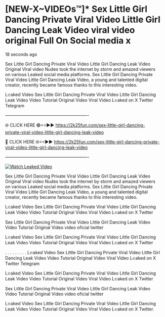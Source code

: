 # [NEW-X~VIDEOs™]* Sex Little Girl Dancing Private Viral Video Little Girl Dancing Leak Video viral video original Full On Social media x

18 seconds ago

Sex Little Girl Dancing Private Viral Video Little Girl Dancing Leak Video Original Viral video Nudes took the internet by storm and amazed viewers on various Leaked social media platforms. Sex Little Girl Dancing Private Viral Video Little Girl Dancing Leak Video, a young and talented digital creator, recently became famous thanks to this interesting video.

L𝚎aked Video Sex Little Girl Dancing Private Viral Video Little Girl Dancing Leak Video Video Tutorial Original Video Viral Video L𝚎aked on X Twitter Telegram

———————————————————-

🌐 CLICK HERE 🟢==►► https://2k25fun.com/sex-little-girl-dancing-private-viral-video-little-girl-dancing-leak-video

🔴 CLICK HERE 🌐==►► https://2k25fun.com/sex-little-girl-dancing-private-viral-video-little-girl-dancing-leak-video

———————————————————-

[![Watch Leaked Video](https://miro.medium.com/v2/resize:fit:828/format:webp/1*cilzJN44JGOrTw9NJCrNHA.gif "Watch Leaked Video")](https://2k25fun.com/sex-little-girl-dancing-private-viral-video-little-girl-dancing-leak-video)

Sex Little Girl Dancing Private Viral Video Little Girl Dancing Leak Video Original Viral video Nudes took the internet by storm and amazed viewers on various Leaked social media platforms. Sex Little Girl Dancing Private Viral Video Little Girl Dancing Leak Video, a young and talented digital creator, recently became famous thanks to this interesting video.

L𝚎aked Video Sex Little Girl Dancing Private Viral Video Little Girl Dancing Leak Video Video Tutorial Original Video Viral Video L𝚎aked on X Twitter

Sex Little Girl Dancing Private Viral Video Little Girl Dancing Leak Video Video Tutorial Original Video video oficial twitter

L𝚎aked Video Sex Little Girl Dancing Private Viral Video Little Girl Dancing Leak Video Video Tutorial Original Video Viral Video L𝚎aked on X Twitter

. . . . . . . . . L𝚎aked Video Sex Little Girl Dancing Private Viral Video Little Girl Dancing Leak Video Video Tutorial Original Video Viral Video L𝚎aked on X Twitter Telegram

L𝚎aked Video Sex Little Girl Dancing Private Viral Video Little Girl Dancing Leak Video Video Tutorial Original Video Viral Video L𝚎aked on X Twitter

Sex Little Girl Dancing Private Viral Video Little Girl Dancing Leak Video Video Tutorial Original Video video oficial twitter

L𝚎aked Video Sex Little Girl Dancing Private Viral Video Little Girl Dancing Leak Video Video Tutorial Original Video Viral Video L𝚎aked on X Twitter.